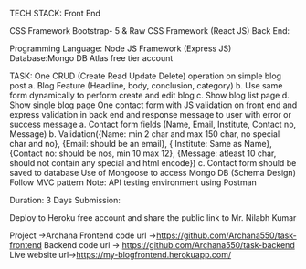 TECH STACK:
Front End

CSS Framework  Bootstrap- 5 & Raw CSS 
Framework (React JS)
Back End:

Programming Language: Node JS
Framework (Express JS)
Database:Mongo DB Atlas free tier account


TASK:
One CRUD (Create Read Update Delete) operation on simple blog post a. Blog Feature (Headline, body, conclusion, category) b. Use same form dynamically to perform create and edit blog c. Show blog list page d. Show single blog page
One contact form with JS validation on front end and express validation in back end and response message to user with error or success message a. Contact form fields (Name, Email, Institute, Contact no, Message) b. Validation({Name: min 2 char and max 150 char, no special char and no}, {Email: should be an email}, { Institute: Same as Name}, {Contact no: should be nos, min 10 max 12}, {Message: atleast 10 char, should not contain any special and html encode}) c. Contact form should be saved to database
Use of Mongoose to access Mongo DB (Schema Design)
Follow MVC pattern
Note: API testing environment using Postman

Duration: 3 Days
Submission:

Deploy to Heroku free account and share the public link to Mr. Nilabh Kumar


Project ->Archana
Frontend code url ->https://github.com/Archana550/task-frontend
Backend code url -> https://github.com/Archana550/task-backend
Live website url->https://my-blogfrontend.herokuapp.com/

